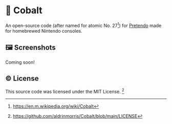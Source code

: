 # :microscope: Cobalt

An open-source code (after named for atomic No. 27[^1]) for [Pretendo](https://pretendo.network/) made for homebrewed Nintendo consoles.

## :framed_picture: Screenshots

Coming soon!

## :copyright: License

This source code was licensed under the MIT License. [^2]

[^1]: https://en.m.wikipedia.org/wiki/Cobalt

[^2]: https://github.com/aldrinmorris/Cobalt/blob/main/LICENSE
